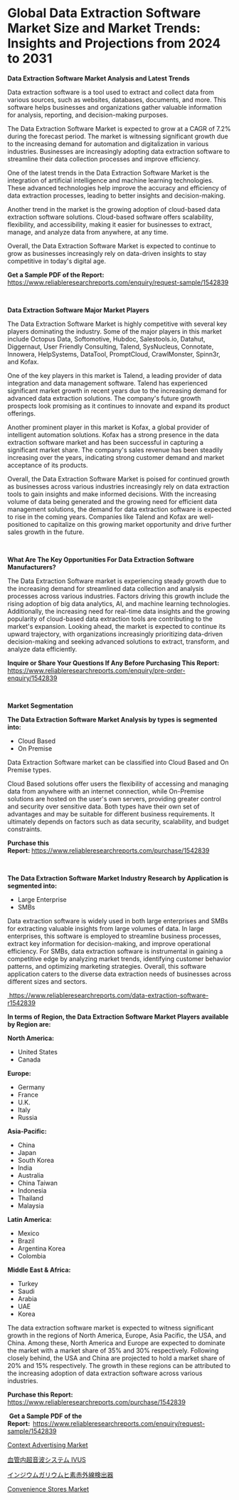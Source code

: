 <p><h1>Global Data Extraction Software Market Size and Market Trends: Insights and Projections from 2024 to 2031</h1></p><p><strong>Data Extraction Software Market Analysis and Latest Trends</strong></p>
<p><p>Data extraction software is a tool used to extract and collect data from various sources, such as websites, databases, documents, and more. This software helps businesses and organizations gather valuable information for analysis, reporting, and decision-making purposes.</p><p>The Data Extraction Software Market is expected to grow at a CAGR of 7.2% during the forecast period. The market is witnessing significant growth due to the increasing demand for automation and digitalization in various industries. Businesses are increasingly adopting data extraction software to streamline their data collection processes and improve efficiency.</p><p>One of the latest trends in the Data Extraction Software Market is the integration of artificial intelligence and machine learning technologies. These advanced technologies help improve the accuracy and efficiency of data extraction processes, leading to better insights and decision-making.</p><p>Another trend in the market is the growing adoption of cloud-based data extraction software solutions. Cloud-based software offers scalability, flexibility, and accessibility, making it easier for businesses to extract, manage, and analyze data from anywhere, at any time.</p><p>Overall, the Data Extraction Software Market is expected to continue to grow as businesses increasingly rely on data-driven insights to stay competitive in today's digital age.</p></p>
<p><strong>Get a Sample PDF of the Report:&nbsp;</strong> <a href="https://www.reliableresearchreports.com/enquiry/request-sample/1542839">https://www.reliableresearchreports.com/enquiry/request-sample/1542839</a></p>
<p>&nbsp;</p>
<p><strong>Data Extraction Software Major Market Players</strong></p>
<p><p>The Data Extraction Software Market is highly competitive with several key players dominating the industry. Some of the major players in this market include Octopus Data, Softomotive, Hubdoc, Salestools.io, Datahut, Diggernaut, User Friendly Consulting, Talend, SysNucleus, Connotate, Innowera, HelpSystems, DataTool, PromptCloud, CrawlMonster, Spinn3r, and Kofax.</p><p>One of the key players in this market is Talend, a leading provider of data integration and data management software. Talend has experienced significant market growth in recent years due to the increasing demand for advanced data extraction solutions. The company's future growth prospects look promising as it continues to innovate and expand its product offerings.</p><p>Another prominent player in this market is Kofax, a global provider of intelligent automation solutions. Kofax has a strong presence in the data extraction software market and has been successful in capturing a significant market share. The company's sales revenue has been steadily increasing over the years, indicating strong customer demand and market acceptance of its products.</p><p>Overall, the Data Extraction Software Market is poised for continued growth as businesses across various industries increasingly rely on data extraction tools to gain insights and make informed decisions. With the increasing volume of data being generated and the growing need for efficient data management solutions, the demand for data extraction software is expected to rise in the coming years. Companies like Talend and Kofax are well-positioned to capitalize on this growing market opportunity and drive further sales growth in the future.</p></p>
<p>&nbsp;</p>
<p><strong>What Are The Key Opportunities For Data Extraction Software Manufacturers?</strong></p>
<p><p>The Data Extraction Software market is experiencing steady growth due to the increasing demand for streamlined data collection and analysis processes across various industries. Factors driving this growth include the rising adoption of big data analytics, AI, and machine learning technologies. Additionally, the increasing need for real-time data insights and the growing popularity of cloud-based data extraction tools are contributing to the market's expansion. Looking ahead, the market is expected to continue its upward trajectory, with organizations increasingly prioritizing data-driven decision-making and seeking advanced solutions to extract, transform, and analyze data efficiently.</p></p>
<p><strong>Inquire or Share Your Questions If Any Before Purchasing This Report:</strong> <a href="https://www.reliableresearchreports.com/enquiry/pre-order-enquiry/1542839">https://www.reliableresearchreports.com/enquiry/pre-order-enquiry/1542839</a></p>
<p>&nbsp;</p>
<p><strong>Market Segmentation</strong></p>
<p><strong>The Data Extraction Software Market Analysis by types is segmented into:</strong></p>
<p><ul><li>Cloud Based</li><li>On Premise</li></ul></p>
<p><p>Data Extraction Software market can be classified into Cloud Based and On Premise types. </p><p>Cloud Based solutions offer users the flexibility of accessing and managing data from anywhere with an internet connection, while On-Premise solutions are hosted on the user's own servers, providing greater control and security over sensitive data. Both types have their own set of advantages and may be suitable for different business requirements. It ultimately depends on factors such as data security, scalability, and budget constraints.</p></p>
<p><strong>Purchase this Report:&nbsp;</strong><a href="https://www.reliableresearchreports.com/purchase/1542839">https://www.reliableresearchreports.com/purchase/1542839</a></p>
<p>&nbsp;</p>
<p><strong>The Data Extraction Software Market Industry Research by Application is segmented into:</strong></p>
<p><ul><li>Large Enterprise</li><li>SMBs</li></ul></p>
<p><p>Data extraction software is widely used in both large enterprises and SMBs for extracting valuable insights from large volumes of data. In large enterprises, this software is employed to streamline business processes, extract key information for decision-making, and improve operational efficiency. For SMBs, data extraction software is instrumental in gaining a competitive edge by analyzing market trends, identifying customer behavior patterns, and optimizing marketing strategies. Overall, this software application caters to the diverse data extraction needs of businesses across different sizes and sectors.</p></p>
<p><a href="https://www.reliableresearchreports.com/data-extraction-software-r1542839">&nbsp;https://www.reliableresearchreports.com/data-extraction-software-r1542839</a></p>
<p><strong>In terms of Region, the Data Extraction Software Market Players available by Region are:</strong></p>
<p>
    <p> <strong> North America: </strong>
        <ul>
            <li>United States</li>
            <li>Canada</li>
        </ul>
        </p> 
    <p> <strong> Europe: </strong>
        <ul>
            <li>Germany</li>
            <li>France</li>
            <li>U.K.</li>
            <li>Italy</li>
            <li>Russia</li>
        </ul>
        </p> 
    <p> <strong> Asia-Pacific: </strong>
        <ul>
            <li>China</li>
            <li>Japan</li>
            <li>South Korea</li>
            <li>India</li>
            <li>Australia</li>
            <li>China Taiwan</li>
            <li>Indonesia</li>
            <li>Thailand</li>
            <li>Malaysia</li>
        </ul>
        </p> 
    <p> <strong> Latin America: </strong>
        <ul>
            <li>Mexico</li>
            <li>Brazil</li>
            <li>Argentina Korea</li>
            <li>Colombia</li>
        </ul>
        </p> 
    <p> <strong> Middle East & Africa: </strong>
        <ul>
            <li>Turkey</li>
            <li>Saudi</li>
            <li>Arabia</li>
            <li>UAE</li>
            <li>Korea</li>
        </ul>
    </p>
    </p>
<p><p>The data extraction software market is expected to witness significant growth in the regions of North America, Europe, Asia Pacific, the USA, and China. Among these, North America and Europe are expected to dominate the market with a market share of 35% and 30% respectively. Following closely behind, the USA and China are projected to hold a market share of 20% and 15% respectively. The growth in these regions can be attributed to the increasing adoption of data extraction software across various industries.</p></p>
<p><strong>Purchase this Report: </strong><a href="https://www.reliableresearchreports.com/purchase/1542839">https://www.reliableresearchreports.com/purchase/1542839</a></p>
<p>&nbsp;<strong>Get a Sample PDF of the Report:&nbsp;&nbsp;</strong><a href="https://www.reliableresearchreports.com/enquiry/request-sample/1542839">https://www.reliableresearchreports.com/enquiry/request-sample/1542839</a></p>
<p><strong></strong></p>
<p><p><a href="https://github.com/DarrenSipes1990/Market-Research-Report-List-1/blob/main/context-advertising-market.md">Context Advertising Market</a></p><p><a href="https://github.com/charm854/Market-Research-Report-List-2/blob/main/9557767179860.md">血管内超音波システム IVUS</a></p><p><a href="https://github.com/MacyOrn/Market-Research-Report-List-1/blob/main/2415387179861.md">インジウムガリウムヒ素赤外線検出器</a></p><p><a href="https://github.com/kmatchooka/Market-Research-Report-List-1/blob/main/convenience-stores-market.md">Convenience Stores Market</a></p></p>